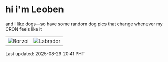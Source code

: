 # hi i'm Leoben

and i like dogs—so have some random dog pics that change whenever my CRON feels like it

|  |  |
|--------|----------|
| ![Borzoi](https://random-dog-vercel.vercel.app/api/random-borzoi?v=1756471296) | ![Labrador](https://random-dog-vercel.vercel.app/api/random-labrador?v=1756471296) |

Last updated: 2025-08-29 20:41 PHT
